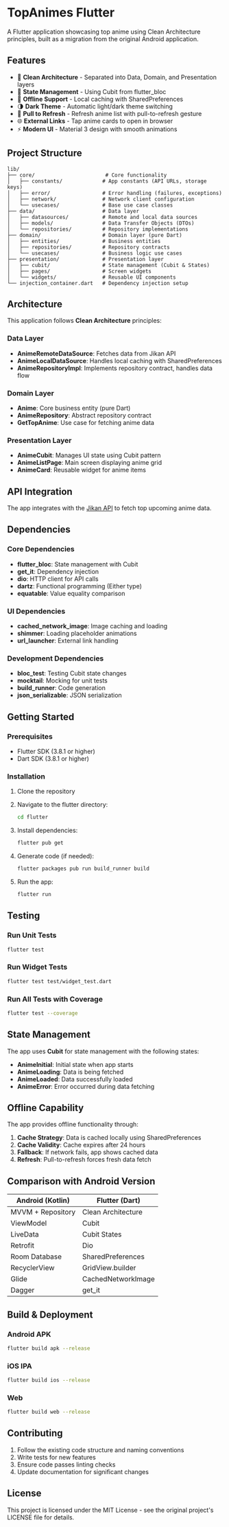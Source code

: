# TopAnimes Flutter

A Flutter application showcasing top anime using Clean Architecture principles, built as a migration from the original Android application.

## Features

- 🎯 **Clean Architecture** - Separated into Data, Domain, and Presentation layers
- 🔄 **State Management** - Using Cubit from flutter_bloc
- 💾 **Offline Support** - Local caching with SharedPreferences
- 🌗 **Dark Theme** - Automatic light/dark theme switching
- 🔄 **Pull to Refresh** - Refresh anime list with pull-to-refresh gesture
- 🌐 **External Links** - Tap anime cards to open in browser
- ⚡ **Modern UI** - Material 3 design with smooth animations

## Project Structure

```
lib/
├── core/                       # Core functionality
│   ├── constants/             # App constants (API URLs, storage keys)
│   ├── error/                 # Error handling (failures, exceptions)
│   ├── network/               # Network client configuration
│   └── usecases/              # Base use case classes
├── data/                      # Data layer
│   ├── datasources/           # Remote and local data sources
│   ├── models/                # Data Transfer Objects (DTOs)
│   └── repositories/          # Repository implementations
├── domain/                    # Domain layer (pure Dart)
│   ├── entities/              # Business entities
│   ├── repositories/          # Repository contracts
│   └── usecases/              # Business logic use cases
├── presentation/              # Presentation layer
│   ├── cubit/                 # State management (Cubit & States)
│   ├── pages/                 # Screen widgets
│   └── widgets/               # Reusable UI components
└── injection_container.dart   # Dependency injection setup
```

## Architecture

This application follows **Clean Architecture** principles:

### Data Layer
- **AnimeRemoteDataSource**: Fetches data from Jikan API
- **AnimeLocalDataSource**: Handles local caching with SharedPreferences
- **AnimeRepositoryImpl**: Implements repository contract, handles data flow

### Domain Layer
- **Anime**: Core business entity (pure Dart)
- **AnimeRepository**: Abstract repository contract
- **GetTopAnime**: Use case for fetching anime data

### Presentation Layer
- **AnimeCubit**: Manages UI state using Cubit pattern
- **AnimeListPage**: Main screen displaying anime grid
- **AnimeCard**: Reusable widget for anime items

## API Integration

The app integrates with the [Jikan API](https://api.jikan.moe/v3/top/anime/1/upcoming) to fetch top upcoming anime data.

## Dependencies

### Core Dependencies
- **flutter_bloc**: State management with Cubit
- **get_it**: Dependency injection
- **dio**: HTTP client for API calls
- **dartz**: Functional programming (Either type)
- **equatable**: Value equality comparison

### UI Dependencies
- **cached_network_image**: Image caching and loading
- **shimmer**: Loading placeholder animations
- **url_launcher**: External link handling

### Development Dependencies
- **bloc_test**: Testing Cubit state changes
- **mocktail**: Mocking for unit tests
- **build_runner**: Code generation
- **json_serializable**: JSON serialization

## Getting Started

### Prerequisites
- Flutter SDK (3.8.1 or higher)
- Dart SDK (3.8.1 or higher)

### Installation

1. Clone the repository
2. Navigate to the flutter directory:
   ```bash
   cd flutter
   ```

3. Install dependencies:
   ```bash
   flutter pub get
   ```

4. Generate code (if needed):
   ```bash
   flutter packages pub run build_runner build
   ```

5. Run the app:
   ```bash
   flutter run
   ```

## Testing

### Run Unit Tests
```bash
flutter test
```

### Run Widget Tests
```bash
flutter test test/widget_test.dart
```

### Run All Tests with Coverage
```bash
flutter test --coverage
```

## State Management

The app uses **Cubit** for state management with the following states:

- **AnimeInitial**: Initial state when app starts
- **AnimeLoading**: Data is being fetched
- **AnimeLoaded**: Data successfully loaded
- **AnimeError**: Error occurred during data fetching

## Offline Capability

The app provides offline functionality through:

1. **Cache Strategy**: Data is cached locally using SharedPreferences
2. **Cache Validity**: Cache expires after 24 hours
3. **Fallback**: If network fails, app shows cached data
4. **Refresh**: Pull-to-refresh forces fresh data fetch

## Comparison with Android Version

| Android (Kotlin) | Flutter (Dart) |
|-----------------|----------------|
| MVVM + Repository | Clean Architecture |
| ViewModel | Cubit |
| LiveData | Cubit States |
| Retrofit | Dio |
| Room Database | SharedPreferences |
| RecyclerView | GridView.builder |
| Glide | CachedNetworkImage |
| Dagger | get_it |

## Build & Deployment

### Android APK
```bash
flutter build apk --release
```

### iOS IPA
```bash
flutter build ios --release
```

### Web
```bash
flutter build web --release
```

## Contributing

1. Follow the existing code structure and naming conventions
2. Write tests for new features
3. Ensure code passes linting checks
4. Update documentation for significant changes

## License

This project is licensed under the MIT License - see the original project's LICENSE file for details.
